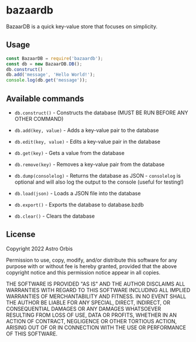 # bazaardb

BazaarDB is a quick key-value store that focuses on simplicity.

## Usage

```js
const BazaarDB = require('bazaardb');
const db = new BazaarDB.DB();
db.construct()
db.add('message', 'Hello World!');
console.log(db.get('message'));
```

## Available commands

- `db.construct()` - Constructs the database (MUST BE RUN BEFORE ANY OTHER COMMAND)

- `db.add(key, value)` - Adds a key-value pair to the database
- `db.edit(key, value)` - Edits a key-value pair in the database
- `db.get(key)` - Gets a value from the database
- `db.remove(key)` - Removes a key-value pair from the database
- `db.dump(consolelog)` - Returns the database as JSON - `consolelog` is optional and will also log the output to the console (useful for testing!)
- `db.load(json)` - Loads a JSON file into the database
- `db.export()` - Exports the database to database.bzdb
- `db.clear()` - Clears the database

## License

Copyright 2022 Astro Orbis

Permission to use, copy, modify, and/or distribute this software for any purpose with or without fee is hereby granted, provided that the above copyright notice and this permission notice appear in all copies.

THE SOFTWARE IS PROVIDED "AS IS" AND THE AUTHOR DISCLAIMS ALL WARRANTIES WITH REGARD TO THIS SOFTWARE INCLUDING ALL IMPLIED WARRANTIES OF MERCHANTABILITY AND FITNESS. IN NO EVENT SHALL THE AUTHOR BE LIABLE FOR ANY SPECIAL, DIRECT, INDIRECT, OR CONSEQUENTIAL DAMAGES OR ANY DAMAGES WHATSOEVER RESULTING FROM LOSS OF USE, DATA OR PROFITS, WHETHER IN AN ACTION OF CONTRACT, NEGLIGENCE OR OTHER TORTIOUS ACTION, ARISING OUT OF OR IN CONNECTION WITH THE USE OR PERFORMANCE OF THIS SOFTWARE.
